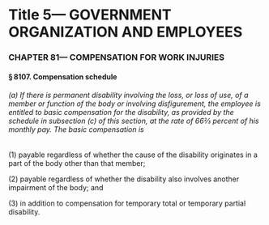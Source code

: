 
# Title 5— GOVERNMENT ORGANIZATION AND EMPLOYEES
### CHAPTER 81— COMPENSATION FOR WORK INJURIES
#### § 8107. Compensation schedule
###### (a) If there is permanent disability involving the loss, or loss of use, of a member or function of the body or involving disfigurement, the employee is entitled to basic compensation for the disability, as provided by the schedule in subsection (c) of this section, at the rate of 66⅔ percent of his monthly pay. The basic compensation is

(1) payable regardless of whether the cause of the disability originates in a part of the body other than that member;

(2) payable regardless of whether the disability also involves another impairment of the body; and

(3) in addition to compensation for temporary total or temporary partial disability.
